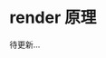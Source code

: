 <!--
 * Author  rhys.zhao
 * Date  2023-06-02 10:18:48
 * LastEditors  rhys.zhao
 * LastEditTime  2023-06-16 17:17:46
 * Description
-->

# render 原理

待更新...
